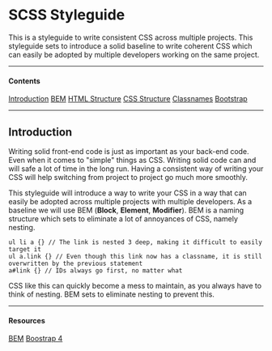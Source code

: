 # SCSS Styleguide
This is a styleguide to write consistent CSS across multiple projects. This styleguide sets to introduce a solid baseline to write coherent CSS which can easily be adopted by multiple developers working on the same project.

---
#### Contents
[Introduction](readme.md)
[BEM](bem.md)
[HTML Structure](htmlstructure.md)
[CSS Structure](cssstructure.md)
[Classnames](classnames.md)
[Bootstrap](bootstrap.md)

----
## Introduction
Writing solid front-end code is just as important as your back-end code. Even when it comes to "simple" things as CSS. Writing solid code can and will safe a lot of time in the long run. Having a consistent way of writing your CSS will help switching from project to project go much more smoothly.

This styleguide will introduce a way to write your CSS in a way that can easily be adopted across multiple projects with multiple developers. As a baseline we will use BEM (**Block**, **Element**, **Modifier**). BEM is a naming structure which sets to eliminate a lot of annoyances of CSS, namely nesting.

```
ul li a {} // The link is nested 3 deep, making it difficult to easily target it
ul a.link {} // Even though this link now has a classname, it is still overwritten by the previous statement
a#link {} // IDs always go first, no matter what
```
CSS like this can quickly become a mess to maintain, as you always have to think of nesting. BEM sets to eliminate nesting to prevent this.

----
#### Resources
[BEM](http://getbem.com/naming/)
[Boostrap 4](https://v4-alpha.getbootstrap.com/)
